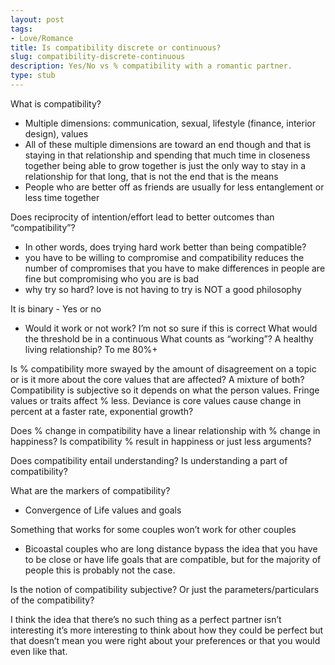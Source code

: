```yaml
---
layout: post
tags:
- Love/Romance
title: Is compatibility discrete or continuous?
slug: compatibility-discrete-continuous
description: Yes/No vs % compatibility with a romantic partner.
type: stub
---
```


What is compatibility?
* Multiple dimensions: communication, sexual, lifestyle (finance, interior design), values 
* All of these multiple dimensions are toward an end though and that is staying in that relationship and spending that much time in closeness together being able to grow together is just the only way to stay in a relationship for that long, that is not the end that is the means 
* People who are better off as friends are usually for less entanglement or less time together 

Does reciprocity of intention/effort lead to better outcomes than “compatibility”?
* In other words, does trying hard work better than being compatible?
* you have to be willing to compromise and compatibility reduces the number of compromises that you have to make differences in people are fine but compromising who you are is bad 
* why try so hard? love is not having to try is NOT a good philosophy 

It is binary - Yes or no 
* Would it work or not work?
I’m not so sure if this is correct
What would the threshold be in a continuous 
What counts as “working”? A healthy living relationship?
To me 80%+

Is % compatibility more swayed by the amount of disagreement on a topic or is it more about the core values that are affected? A mixture of both?
Compatibility is subjective so it depends on what the person values. Fringe values or traits affect % less. Deviance is core values cause change in percent at a faster rate, exponential growth?

Does % change in compatibility have a linear relationship with % change in happiness? Is compatibility % result in happiness or just less arguments?

Does compatibility entail understanding? Is understanding a part of compatibility?

What are the markers of compatibility?
* Convergence of Life values and goals 

Something that works for some couples won’t work for other couples
* Bicoastal couples who are long distance bypass the idea that you have to be close or have life goals that are compatible, but for the majority of people this is probably not the case.

Is the notion of compatibility subjective? Or just the parameters/particulars of the compatibility? 

I think the idea that there’s no such thing as a perfect partner isn’t interesting it’s more interesting to think about how they could be perfect but that doesn’t mean you were right about your preferences or that you would even like that.